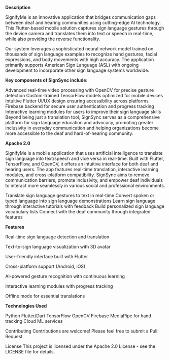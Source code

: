 **Description**

SignifyMe is an innovative application that bridges communication gaps between deaf and hearing communities using cutting-edge AI technology. 
This Flutter-based mobile solution captures sign language gestures through the device camera and translates them into text or speech in real-time, while also providing the reverse functionality.

Our system leverages a sophisticated neural network model trained on thousands of sign language examples to recognize hand gestures, facial expressions, and body movements with high accuracy. 
The application primarily supports American Sign Language (ASL) with ongoing development to incorporate other sign language systems worldwide.

**Key components of SignSync include:**

Advanced real-time video processing with OpenCV for precise gesture detection
Custom-trained TensorFlow models optimized for mobile devices
Intuitive Flutter UI/UX design ensuring accessibility across platforms
Firebase backend for secure user authentication and progress tracking
Interactive learning modules for users to improve their sign language skills
Beyond being just a translation tool, SignSync serves as a comprehensive platform for sign language education and advocacy, promoting greater inclusivity in everyday communication and helping organizations become more accessible to the deaf and hard-of-hearing community.

**Apache 2.0**

SignifyMe is a mobile application that uses artificial intelligence to translate sign language into text/speech and vice versa in real-time. Built with Flutter, TensorFlow, and OpenCV, it offers an intuitive interface for both deaf and hearing users. The app features real-time translation, interactive learning modules, and cross-platform compatibility. SignSync aims to remove communication barriers, promote inclusivity, and empower deaf individuals to interact more seamlessly in various social and professional environments.

Translate sign language gestures to text in real-time
Convert spoken or typed language into sign language demonstrations
Learn sign language through interactive tutorials with feedback
Build personalized sign language vocabulary lists
Connect with the deaf community through integrated features

**Features**

Real-time sign language detection and translation

Text-to-sign language visualization with 3D avatar

User-friendly interface built with Flutter

Cross-platform support (Android, iOS)

AI-powered gesture recognition with continuous learning

Interactive learning modules with progress tracking

Offline mode for essential translations

**Technologies Used**

Python
Flutter/Dart
TensorFlow
OpenCV
Firebase
MediaPipe for hand tracking
Cloud ML services

Contributing
Contributions are welcome! Please feel free to submit a Pull Request.

License
This project is licensed under the  Apache 2.0 License - see the LICENSE file for details.
